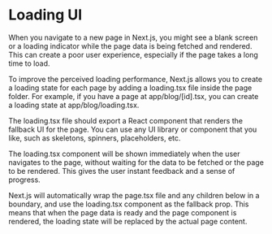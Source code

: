 # Loading UI

When you navigate to a new page in Next.js, you might see a blank screen or a loading indicator while the page data is being fetched and rendered. This can create a poor user experience, especially if the page takes a long time to load.

To improve the perceived loading performance, Next.js allows you to create a loading state for each page by adding a loading.tsx file inside the page folder. For example, if you have a page at app/blog/[id].tsx, you can create a loading state at app/blog/loading.tsx.

The loading.tsx file should export a React component that renders the fallback UI for the page. You can use any UI library or component that you like, such as skeletons, spinners, placeholders, etc.

The loading.tsx component will be shown immediately when the user navigates to the page, without waiting for the data to be fetched or the page to be rendered. This gives the user instant feedback and a sense of progress.

Next.js will automatically wrap the page.tsx file and any children below in a <Suspense> boundary, and use the loading.tsx component as the fallback prop. This means that when the page data is ready and the page component is rendered, the loading state will be replaced by the actual page content.
